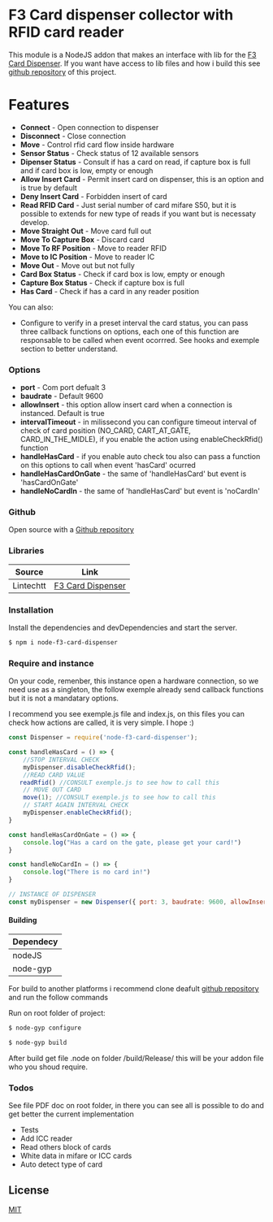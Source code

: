# F3 Card dispenser collector with RFID card reader


This module is a NodeJS addon that makes an interface with lib for the [F3 Card Dispenser].
If you want have access to lib files and how i build this see [github repository] of this project.

# Features

  - **Connect**  - Open connection to dispenser
  - **Disconnect** - Close connection
  - **Move** - Control rfid card flow inside hardware
  - **Sensor Status** - Check status of 12 available sensors
  - **Dipenser Status** - Consult if has a card on read, if capture box is full and if card box is low, empty or enough
  - **Allow Insert Card** - Permit insert card on dispenser, this is an option and is true by default
  - **Deny Insert Card** - Forbidden insert of card
  - **Read RFID Card** - Just serial number of card mifare S50, but it is possible to extends for new type of reads if you want but is necessaty develop.
  - **Move Straight Out** - Move card full out
  - **Move To Capture Box** - Discard card
  - **Move To RF Position** - Move to reader RFID
  - **Move to IC Position** - Move to reader IC
  - **Move Out** - Move out but not fully
  - **Card Box Status** - Check if card box is low, empty or enough
  - **Capture Box Status** - Check if capture box is full
  - **Has Card** - Check if has a card in any reader position


You can also:
  - Configure to verify in a preset interval the card status, you can pass three callback functions on options, each one of this function are responsable to be called when event ocorrred. See hooks and exemple section to better understand.

### Options

- **port**  - Com port defualt 3
- **baudrate** - Default 9600
- **allowInsert** - this option allow insert card when a connection is instanced. Default is true
- **intervalTimeout** - in milissecond you can configure timeout interval of check of card position (NO_CARD, CART_AT_GATE, CARD_IN_THE_MIDLE), if you enable the action using enableCheckRfid() function
- **handleHasCard** - if you enable auto check tou also can pass a function on this options to call when event 'hasCard' ocurred
- **handleHasCardOnGate** - the same of 'handleHasCard' but event is 'hasCardOnGate'
- **handleNoCardIn** - the same of 'handleHasCard' but event is 'noCardIn'

### Github
Open source with a [Github repository]

### Libraries

| Source | Link |
| ------ | ------ |
| Lintechtt | [F3 Card Dispenser] |

### Installation

Install the dependencies and devDependencies and start the server.

```sh
$ npm i node-f3-card-dispenser
```

### Require and instance

On your code, remenber, this instance open a hardware connection, so we need use as a singleton, the follow exemple already send callback functions but it is not a mandatary options.

I recommend you see exemple.js file and index.js, on this files you can check how actions are called, it is very simple. I hope :)

```javascript
const Dispenser = require('node-f3-card-dispenser');

const handleHasCard = () => {
    //STOP INTERVAL CHECK
    myDispenser.disableCheckRfid();
    //READ CARD VALUE
   readRfid() //CONSULT exemple.js to see how to call this
    // MOVE OUT CARD
    move(1); //CONSULT exemple.js to see how to call this
    // START AGAIN INTERVAL CHECK
    myDispenser.enableCheckRfid();
}

const handleHasCardOnGate = () => {
    console.log("Has a card on the gate, please get your card!")
}

const handleNoCardIn = () => {
    console.log("There is no card in!")
}

// INSTANCE OF DISPENSER
const myDispenser = new Dispenser({ port: 3, baudrate: 9600, allowInsert: true, intervalTimeout: 1000, handleHasCard, handleHasCardOnGate, handleNoCardIn });
```

#### Building

| Dependecy  |
| ------  |
| nodeJS |
| node-gyp |

For build to another platforms i recommend clone deafult [github repository] and run the follow commands

Run on root folder of project:
```sh
$ node-gyp configure

$ node-gyp build
```

After build get file .node on folder /build/Release/ this will be your addon file who you shoud require.

### Todos

See file PDF doc on root folder, in there you can see all is possible to do and get better the current implementation

 - Tests
 - Add ICC reader
 - Read others block of cards
 - White data in mifare or ICC cards
 - Auto detect type of card

License
----

[MIT](https://choosealicense.com/licenses/mit/)

   [node.js]: <http://nodejs.org>
   [Github repository]: <https://github.com/Leandro1992/node-f3-card-dispenser>
   [F3 Card Dispenser]: <https://www.lintechtt.com/product/rfid-card-dispenser/>

